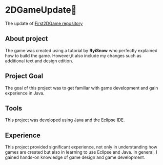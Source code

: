 # 2DGameUpdate👾
The update of [First2DGame repository](https://github.com/AnastassiyaR/First2DGame)

## About project
The game was created using a tutorial by **RyiSnow** who perfectly explained how to build the game. However,it also include my changes such as additional text and design edition.

## Project Goal
The goal of this project was to get familiar with game development and gain experience in Java. 

## Tools
This project was developed using Java and the Eclipse IDE.

## Experience
This project provided significant experience, not only in understanding how games are created but also in learning to use Eclipse and Java. In general, I gained hands-on knowledge of game design and game development.
